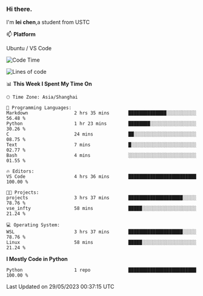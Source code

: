 ### Hi there.
I'm **lei chen**,a student from USTC

📫 **Platform**

Ubuntu / VS Code

<!--START_SECTION:waka-->
![Code Time](http://img.shields.io/badge/Code%20Time-73%20hrs-blue)

![Lines of code](https://img.shields.io/badge/From%20Hello%20World%20I%27ve%20Written-0%20lines%20of%20code-blue)

📊 **This Week I Spent My Time On** 

```text
🕑︎ Time Zone: Asia/Shanghai

💬 Programming Languages: 
Markdown                 2 hrs 35 mins       ██████████████░░░░░░░░░░░   56.48 % 
Python                   1 hr 23 mins        ████████░░░░░░░░░░░░░░░░░   30.26 % 
C                        24 mins             ██░░░░░░░░░░░░░░░░░░░░░░░   08.75 % 
Text                     7 mins              █░░░░░░░░░░░░░░░░░░░░░░░░   02.77 % 
Bash                     4 mins              ░░░░░░░░░░░░░░░░░░░░░░░░░   01.55 % 

🔥 Editors: 
VS Code                  4 hrs 36 mins       █████████████████████████   100.00 % 

🐱‍💻 Projects: 
projects                 3 hrs 37 mins       ████████████████████░░░░░   78.76 % 
vse_infty                58 mins             █████░░░░░░░░░░░░░░░░░░░░   21.24 % 

💻 Operating System: 
WSL                      3 hrs 37 mins       ████████████████████░░░░░   78.76 % 
Linux                    58 mins             █████░░░░░░░░░░░░░░░░░░░░   21.24 % 
```

**I Mostly Code in Python** 

```text
Python                   1 repo              █████████████████████████   100.00 % 
```




 Last Updated on 29/05/2023 00:37:15 UTC
<!--END_SECTION:waka-->
